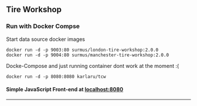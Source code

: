 ## Tire Workshop

### Run with Docker Compse

Start data source docker images
```
docker run -d -p 9003:80 surmus/london-tire-workshop:2.0.0
docker run -d -p 9004:80 surmus/manchester-tire-workshop:2.0.0
```

Docke-Compose and just running container dont work at the moment :(
```
docker run -d -p 8080:8080 karlaru/tcw
```
#### Simple JavaScript Front-end at [localhost:8080](http://localhost:8080)

---

